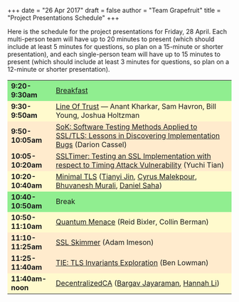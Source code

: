 +++
date = "26 Apr 2017"
draft = false
author = "Team Grapefruit"
title = "Project Presentations Schedule"
+++

Here is the schedule for the project presentations for Friday, 28
April.  Each multi-person team will have up to 20 minutes to present
(which should include at least 5 minutes for questions, so plan on a
15-minute or shorter presentation), and each single-person team will
have up to 15 minutes to present (which should include at least 3
minutes for questions, so plan on a 12-minute or shorter
presentation).  

<table>
<tr bgcolor="#90EE90">
<td width=20%><b>9:20-9:30am</b></td><td><a href="https://www.chick-fil-a.com/#breakfast">Breakfast</a></td></tr>
<tr bgcolor="#FFFACD"><td><b>9:30-9:50am</b></td><td><a href="https://lineoftrust.github.io/">Line Of Trust</a> &mdash; Anant Kharkar, Sam Havron, Bill Young, Joshua Holtzman</td></tr>
<tr bgcolor="#FFEBCD"><td><b>9:50-10:05am</b></td><td><a href="https://darioncassel.github.io/sok-tls-testing/">SoK: Software Testing Methods Applied to SSL/TLS: Lessons in Discovering Implementation Bugs</a> (Darion Cassel)</td></tr>
<tr  bgcolor="#FFEBCD"><td><b>10:05-10:20am</b></td><td><a href="https://github.com/yuchi1989/ssltimer">SSLTimer: Testing an SSL Implementation with respect to Timing Attack Vulnerability</a> (Yuchi Tian)</td></tr>
<tr  bgcolor="#FFFACD"><td><b>10:20-10:40am</b></td><td><a href="https://github.com/cmalekpour/minimal-tls">Minimal TLS</a> (<a href="https://github.com/FreddieJin">Tianyi Jin</a>, <a href="https://github.com/cmalekpour">Cyrus Malekpour</a>, <a href="https://github.com/bhuvanesh8">Bhuvanesh Murali</a>, <a href="https://github.com/drs5ma">Daniel Saha</a>)</td></tr>
<tr bgcolor="#90EE90"><td><b>10:40-10:50am</b></td><td>Break</td></tr>
<tr  bgcolor="#FFFACD"><td><b>10:50-11:10am</b></td><td><a href="https://reidbix.github.io/QuantumMenace/">Quantum Menace</a> (Reid Bixler, Collin Berman)</td></tr>
<tr  bgcolor="#FFEBCD"><td><b>11:10-11:25am</b></td><td><a href="http://adamimeson.tech/sslskimmer/">SSL Skimmer</a> (Adam Imeson)</td></tr>
<tr  bgcolor="#FFEBCD"><td><b>11:25-11:40am</b></td><td><a href="https://lowmanb94.github.io/tie/">TIE: TLS Invariants Exploration</a> (Ben Lowman)</td></tr>
<tr  bgcolor="#FFFACD"><td><b>11:40am-noon</b></td><td><a href="https://hainali.github.io/DecentralizedCA/">DecentralizedCA</a> (<a href="https://github.com/bargavjayaraman">Bargav Jayaraman</a>, <a href="https://github.com/HainaLi/">Hannah Li</a>)
</tr>
</table>


